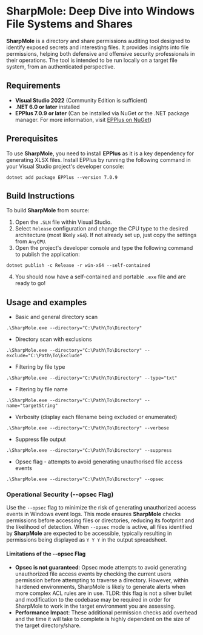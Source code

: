 # SharpMole: Deep Dive into Windows File Systems and Shares

**SharpMole** is a directory and share permissions auditing tool designed to identify exposed secrets and interesting files. It provides insights into file permissions, helping both defensive and offensive security professionals in their operations. The tool is intended to be run locally on a target file system, from an authenticated perspective.

## Requirements

- **Visual Studio 2022** (Community Edition is sufficient)
- **.NET 6.0 or later** installed
- **EPPlus 7.0.9 or later** (Can be installed via NuGet or the .NET package manager. For more information, visit [EPPlus on NuGet](https://www.nuget.org/packages/EPPlus/))

## Prerequisites

To use **SharpMole**, you need to install **EPPlus** as it is a key dependency for generating XLSX files. Install EPPlus by running the following command in your Visual Studio project's developer console:

```
dotnet add package EPPlus --version 7.0.9
```

## Build Instructions

To build **SharpMole** from source:

1. Open the `.SLN` file within Visual Studio.
2. Select `Release` configuration and change the CPU type to the desired architecture (most likely `x64`). If not already set up, just copy the settings from `AnyCPU`.
3. Open the project's developer console and type the following command to publish the application:
```
dotnet publish -c Release -r win-x64 --self-contained
```
4. You should now have a self-contained and portable `.exe` file and are ready to go!

## Usage and examples
- Basic and general directory scan
```
.\SharpMole.exe --directory="C:\Path\To\Directory"
```
- Directory scan with exclusions
```
.\SharpMole.exe --directory="C:\Path\To\Directory" --exclude="C:\Path\To\Exclude"
```
- Filtering by file type
```
.\SharpMole.exe --directory="C:\Path\To\Directory" --type="txt"
```
- Filtering by file name
```
.\SharpMole.exe --directory="C:\Path\To\Directory" --name="targetString"
```
- Verbosity (display each filename being excluded or enumerated)
```
.\SharpMole.exe --directory="C:\Path\To\Directory" --verbose
```
- Suppress file output
```
.\SharpMole.exe --directory="C:\Path\To\Directory" --suppress
```
- Opsec flag - attempts to avoid generating unauthorised file access events
```
.\SharpMole.exe --directory="C:\Path\To\Directory" --opsec
```

### Operational Security (--opsec Flag)

Use the `--opsec` flag to minimize the risk of generating unauthorized access events in Windows event logs. This mode ensures **SharpMole** checks permissions before accessing files or directories, reducing its footprint and the likelihood of detection. When `--opsec` mode is active, all files identified by **SharpMole** are expected to be accessible, typically resulting in permissions being displayed as `Y Y Y` in the output spreadsheet.

#### Limitations of the --opsec Flag

- **Opsec is not guaranteed**: Opsec mode attempts to avoid generating unauthorized file access events by checking the current users permission before attempting to traverse a directory. However, within hardened environments, SharpMole is likely to generate alerts when more complex ACL rules are in use. TLDR: this flag is not a silver bullet and modification to the codebase may be required in order for SharpMole to work in the target environment you are assessing.
- **Performance Impact**: These additional permission checks add overhead and the time it will take to complete is highly dependent on the size of the target directory/share.
